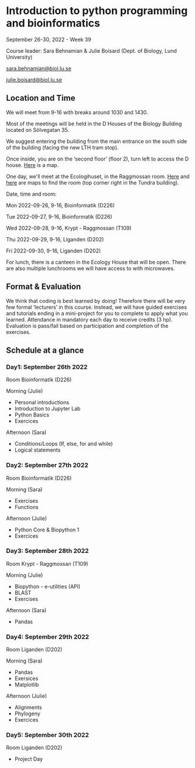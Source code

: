 

# Introduction to python programming and bioinformatics

September 26-30, 2022 - Week 39

Course leader: Sara Behnamian & Julie Boisard (Dept. of Biology, Lund University)

sara.behnamian@biol.lu.se

julie.boisard@biol.lu.se


## Location and Time

We will meet from 9-16 with breaks around 1030 and 1430.

Most of the meetings will be held in the D Houses of the Biology Building located on Sölvegatan 35.

We suggest entering the building from the main entrance on the south side of the building (facing the new LTH tram stop).

Once inside, you are on the ‘second floor’ (floor 2), turn left to access the D house. [Here](https://maps.app.goo.gl/GDTBdNb1kQpW2FDo8) is a map.

One day, we'll meet at the Ecologihuset, in the Raggmossan room. [Here](https://www.google.com/maps/@55.7136974,13.2079739,18.33z) and [here](https://www.cec.lu.se/sv/sites/cec.lu.se.sv/files/2020-09/Kurssalar%20Ekologihuset.pdf) are maps to find the room (top corner right in the Tundra building).


Date, time and room:

Mon 2022-09-26, 9-16, Bioinformatik (D226)

Tue 2022-09-27, 9-16, Bioinformatik (D226)

Wed 2022-09-28, 9-16, Krypt - Raggmossan (T109)

Thu 2022-09-29, 9-16, Liganden (D202)

Fri 2022-09-30, 9-16, Liganden (D202)

For lunch, there is a canteen in the Ecology House that will be open. There are also multiple lunchrooms we will have access to with microwaves.


## Format & Evaluation

We think that coding is best learned by doing!
Therefore there will be very few formal ‘lecturers’ in this course.
Instead, we will have guided exercises and tutorials ending in a mini-project for you to complete to apply what you learned.
Attendance in mandatory each day to receive credits (3 hp). Evaluation is pass/fail based on participation and completion of the exercises.  


## Schedule at a glance


### Day1: September 26th 2022

Room Bioinformatik (D226)

Morning (Julie)

* Personal introductions
* Introduction to Jupyter Lab
* Python Basics
* Exercices

Afternoon (Sara)

* Conditions/Loops (If, else, for and while)
* Logical statements

### Day2: September 27th 2022

Room Bioinformatik (D226)

Morning (Sara)

* Exercises
* Functions 

Afternoon (Julie)

* Python Core & Biopython 1 
* Exercices

### Day3: September 28th 2022

Room Krypt - Raggmossan (T109)

Morning (Julie)
* Biopython - e-utilities (API)
* BLAST
* Exercises

Afternoon (Sara)
* Pandas

### Day4: September 29th 2022

Room Liganden (D202)

Morning (Sara)
* Pandas
* Exersices
* Matplotlib

Afternoon (Julie)
* Alignments
* Phylogeny
* Exercices

### Day5: September 30th 2022

Room Liganden (D202)

* Project Day
